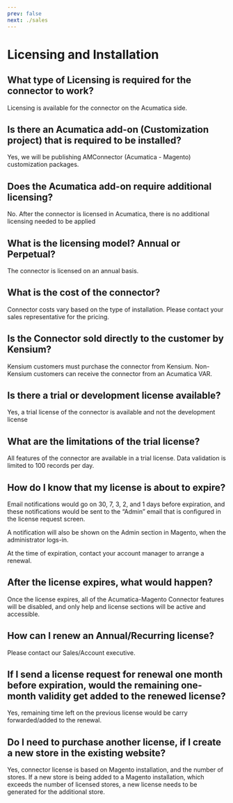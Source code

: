 ```yaml
---
prev: false
next: ./sales
---
```


# Licensing and Installation

<TOC />

## What type of Licensing is required for the connector to work? 

Licensing is available for the connector on the Acumatica side. 

## Is there an Acumatica add-on (Customization project) that is required to be installed? 

Yes, we will be publishing AMConnector (Acumatica - Magento) customization packages.   

## Does the Acumatica add-on require additional licensing? 

No. After the connector is licensed in Acumatica, there is no additional licensing needed to be applied 

## What is the licensing model? Annual or Perpetual? 

The connector is licensed on an annual basis. 


## What is the cost of the connector? 

Connector costs vary based on the type of installation.  Please contact your sales representative for the pricing. 

## Is the Connector sold directly to the customer by Kensium? 

Kensium customers must purchase the connector from Kensium. Non-Kensium customers can receive the connector from an Acumatica VAR. 

## Is there a trial or development license available? 

Yes, a trial license of the connector is available and not the development license 

## What are the limitations of the trial license? 

All features of the connector are available in a trial license. Data validation is limited to 100 records per day. 

## How do I know that my license is about to expire? 

Email notifications would go on 30, 7, 3, 2, and 1 days before expiration, and these notifications would be sent to the “Admin” email that is configured in the license request screen. 

A notification will also be shown on the Admin section in Magento, when the administrator logs-in. 

At the time of expiration, contact your account manager to arrange a renewal. 

## After the license expires, what would happen? 

Once the license expires, all of the Acumatica-Magento Connector features will be disabled, and only help and license sections will be active and accessible. 

## How can I renew an Annual/Recurring license? 

Please contact our Sales/Account executive. 

## If I send a license request for renewal one month before expiration, would the remaining one-month validity get added to the renewed license? 

Yes, remaining time left on the previous license would be carry forwarded/added to the renewal. 

## Do I need to purchase another license, if I create a new store in the existing website? 

Yes, connector license is based on Magento installation, and the number of stores.  If a new store is being added to a Magento installation, which exceeds the number of licensed stores, a new license needs to be generated for the additional store. 

